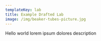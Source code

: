 ```yaml
---
templateKey: lab
title: Example Drafted Lab
image: /img/beaker-tubes-picture.jpg
---
```

Hello world lorem ipsum dolores description